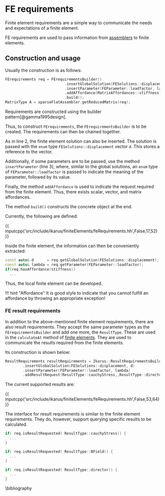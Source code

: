 <!--
SPDX-FileCopyrightText: 2022 The Ikarus Developers mueller@ibb.uni-stuttgart.de
SPDX-License-Identifier: CC-BY-SA-4.0
-->

# FE requirements

Finite element requirements are a simple way to communicate the needs and expectations of a finite element.

FE requirements are used to pass information from [assemblers](assembler.md) to finite elements. 
## Construction and usage
Usually the construction is as follows:
```cpp linenums="1"
FErequirements req = FErequirementsBuilder()
                           .insertGlobalSolution(FESolutions::displacement, d)
                           .insertParameter(FEParameter::loadfactor, lambda)
                           .addAffordance(MatrixAffordances::stiffness)
                           .build();
MatrixType A = sparseFlatAssembler.getReducedMatrix(req);
```

Requirements are constructed using the builder pattern[@gamma1995design].

Thus, to construct `FErequirements`, the `FErequirementsBuilder` is to be created.
The requirements can then be chained together.

As in line 2, the finite element solution can also be inserted. The solution is passed with the `enum` type 
`FESolutions::displacement` vector `d`. This stores a reference to the vector.

Additionally, if some parameters are to be passed, use the method `insertParameter` (line 3), where, similar to the 
global solutions, an `enum` type of `FEParameter::loadfactor` is passed to indicate the meaning of the parameter, 
followed by its value.

Finally, the method `addAffordance` is used to indicate the request required from the finite element.
Thus, there exists scalar, vector, and matrix affordances.

The method `build()` constructs the concrete object at the end.

Currently, the following are defined:

{{ inputcpp('src/include/ikarus/finiteElements/feRequirements.hh',False,17,52) }}

Inside the finite element, the information can then be conveniently extracted:
```cpp linenums="1"
const auto& d      = req.getGlobalSolution(FESolutions::displacement);
const auto& lambda = req.getParameter(FEParameter::loadfactor);
if(req.hasAffordance(stiffness))
  ...
```
Thus, the local finite element can be developed.

!!! hint "Affordance"
        It is good style to indicate that you cannot fulfill an affordance by throwing an appropriate exception!

### FE result requirements
In addition to the above-mentioned finite element requirements, there are also result requirements. 
They accept the same parameter types as the `FErequirementsBuilder` and add one more, the `ResultType`.
These are used in the `calculateAt` method of [finite elements](finiteElements.md).
They are used to communicate the results required from the finite elements.

Its construction is shown below:
```cpp linenums="1"
ResultRequirements resultRequirements = Ikarus::ResultRequirementsBuilder()
        .insertGlobalSolution(FESolutions::displacement, d)
        .insertParameter(FEParameter::loadfactor, lambda)
        .addResultRequest(ResultType::cauchyStress,,ResultType::director).build();
```

The current supported results are:

{{ inputcpp('src/include/ikarus/finiteElements/feRequirements.hh',False,53,64) }}

The interface for result requirements is similar to the finite element requirements.
They do, however, support querying specific results to be calculated.

```cpp
if( req.isResultRequested( ResultType::cauchyStress)) {
  ...
}

if( req.isResultRequested( ResultType::BField)) {
  ...
}

if( req.isResultRequested( ResultType::director)) {
  ...
}
```

\bibliography
